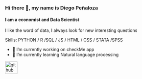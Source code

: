 ### Hi there 👋, my name is Diego Peñaloza
#### I am a  economist and  Data Scientist

I like the word of data, I always look for new interesting questions



Skills: PYTHON  / R /SQL / JS / HTML / CSS / STATA /SPSS 

- 🔭 I’m currently working on checkMe app 
- 🌱 I’m currently learning Natural language processing 


[<img src='https://cdn.jsdelivr.net/npm/simple-icons@3.0.1/icons/github.svg' alt='github' height='40'>](https://github.com/diegopenaloza)  

